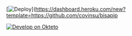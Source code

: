 
[![Deploy](https://www.herokucdn.com/deploy/button.png)](https://dashboard.heroku.com/new?template=https://github.com/covinsu/bisapip 

[![Develop on Okteto](https://okteto.com/develop-okteto.svg)](https://cloud.okteto.com/deploy)

